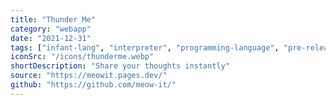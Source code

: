 ```yaml
---
title: "Thunder Me"
category: "webapp"
date: "2021-12-31"
tags: ["infant-lang", "interpreter", "programming-language", "pre-release"]
iconSrc: "/icons/thunderme.webp"
shortDescription: "Share your thoughts instantly"
source: "https://meowit.pages.dev/"
github: "https://github.com/meow-it/"
---
```


